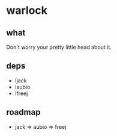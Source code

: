 # warlock

## what

Don't worry your pretty little head about it.

## deps

- ljack
- laubio
- lfreej

## roadmap

- jack => aubio => freej
